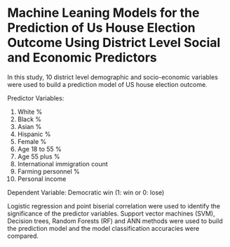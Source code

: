 # Machine Leaning Models for the Prediction of Us House Election Outcome Using District Level Social and Economic Predictors
In this study, 10 district level demographic and socio-economic variables were used to build a prediction model of US house election outcome.

Predictor Variables:

1. White %
2. Black %
3. Asian %
4. Hispanic %
5. Female %
6. Age 18 to 55 %
7. Age 55 plus %
8. International immigration count
9. Farming personnel %
10. Personal income

Dependent Variable: Democratic win (1: win or 0: lose)

Logistic regression and point biserial correlation were used to identify the significance of the predictor variables. Support vector machines (SVM), Decision trees, Random Forests (RF) and ANN methods were used to build the prediction model and the model classification accuracies were compared.
